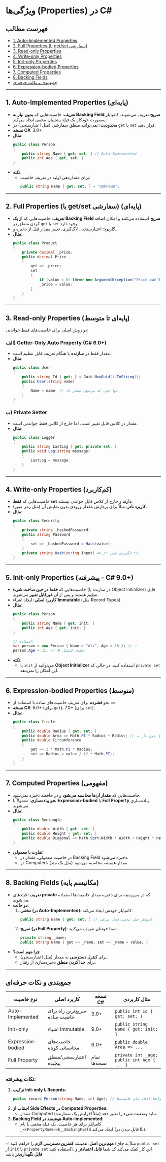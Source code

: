 ﻿
# ویژگی‌ها (Properties) در C#

## فهرست مطالب
- [1. Auto-Implemented Properties](#1-auto-implemented-properties-پایهای)
- [2. Full Properties (با get/set سفارشی)](#2-full-properties-با-getset-سفارشی-پایهای)
- [3. Read-only Properties](#3-read-only-properties-پایهای-تا-متوسط)
- [4. Write-only Properties](#4-write-only-properties-کمکاربرد)
- [5. Init-only Properties](#5-init-only-properties-پیشرفته---c-90)
- [6. Expression-bodied Properties](#6-expression-bodied-properties-متوسط)
- [7. Computed Properties](#-computed-properties-مفهومی)
- [8. Backing Fields](#8-backing-fields-مکانیسم-پایه)
- [جمع‌بندی و نکات حرفه‌ای](#جمعبندی-و-نکات-حرفهای)

---

## 1. **Auto-Implemented Properties** (پایه‌ای)
- **تعریف**: خاصیت‌هایی که **بدون نیاز به Backing Field صریح** تعریف می‌شوند. کامپایلر به‌صورت خودکار یک فیلد پشتیبان مخفی ایجاد می‌کند.
- **محدودیت**: نمی‌توانید منطق سفارشی (مثل اعتبارسنجی) در `get` یا `set` قرار دهید.
- **نسخه C#**: 3.0+
- **مثال**:
  ```csharp
  public class Person
  {
      public string Name { get; set; } // Auto-Implemented
      public int Age { get; set; }
  }
  ```
- **نکته**: 
  - برای مقداردهی اولیه در تعریف خاصیت:
    ```csharp
    public string Name { get; set; } = "Unknown";
    ```

---

## 2. **Full Properties (با get/set سفارشی)** (پایه‌ای)
- **تعریف**: خاصیت‌هایی که **از یک Backing Field صریح** استفاده می‌کنند و امکان اضافه کردن منطق در `get` یا `set` وجود دارد.
- **کاربرد**: اعتبارسنجی، لاگ‌گیری، تغییر مقدار قبل از ذخیره و...
- **مثال**:
  ```csharp
  public class Product
  {
      private decimal _price;
      public decimal Price
      {
          get => _price;
          set
          {
              if (value < 0) throw new ArgumentException("Price can't be negative!");
              _price = value;
          }
      }
  }
  ```

---

## 3. **Read-only Properties** (پایه‌ای تا متوسط)
دو روش اصلی برای خاصیت‌های فقط خواندنی:

### الف) **Getter-Only Auto Property** (C# 6.0+)
- مقدار فقط در **سازنده** یا هنگام تعریف قابل تنظیم است.
- **مثال**:
  ```csharp
  public class User
  {
      public string Id { get; } = Guid.NewGuid().ToString();
      public User(string name) 
      {
          Name = name; // تنها جایی که می‌توان مقدار داد
      }
  }
  ```

### ب) **Private Setter**
- مقدار در کلاس قابل تغییر است، اما خارج از کلاس فقط خواندنی است.
- **مثال**:
  ```csharp
  public class Logger
  {
      public string LastLog { get; private set; }
      public void Log(string message)
      {
          LastLog = message;
      }
  }
  ```

---

## 4. **Write-only Properties** (کم‌کاربرد)
- خاصیت‌هایی که **فقط `set` دارند** و خارج از کلاس قابل خواندن نیستند.
- **کاربرد نادر**: مثلاً برای پردازش مقدار ورودی بدون نمایش آن (مثل رمز عبور).
- **مثال**:
  ```csharp
  public class Security
  {
      private string _hashedPassword;
      public string Password
      {
          set => _hashedPassword = Hash(value);
      }
      private string Hash(string input) => /* الگوریتم هش */;
  }
  ```

---

## 5. **Init-only Properties** (پیشرفته - C# 9.0+)
- خاصیت‌هایی که **فقط در حین ساخت شیء** (در سازنده یا Object Initializer) قابل تنظیم هستند و پس از آن **غیرقابل تغییر** می‌شوند.
- **کاربرد اصلی**: ایجاد اشیاء **Immutable** (مثل Record Types).
- **مثال**:
  ```csharp
  public class Person
  {
      public string Name { get; init; }
      public int Age { get; init; }
  }

  // استفاده:
  var person = new Person { Name = "Ali", Age = 30 }; // ✅
  person.Age = 31; // ❌ خطای کامپایل
  ```
- **نکته**: 
  - با `init` می‌توانید از **Object Initializer** استفاده کنید، در حالی که `private set` این امکان را نمی‌دهد.

---

## 6. **Expression-bodied Properties** (متوسط)
- نحو **فشرده** برای تعریف خاصیت‌های ساده با استفاده از `=>`.
- **نسخه C#**: 6.0+ (برای `get`)، 7.0+ (برای `set`).
- **مثال**:
  ```csharp
  public class Circle
  {
      public double Radius { get; set; }
      public double Area => Math.PI * Radius * Radius; // بدون نیاز به {}
      public double Circumference
      {
          get => 2 * Math.PI * Radius;
          set => Radius = value / (2 * Math.PI);
      }
  }
  ```

---

## 7. **Computed Properties** (مفهومی)
- خاصیت‌هایی که **مقدار آن‌ها محاسبه می‌شود** و در حافظه ذخیره نمی‌شود.
- **نحو پیاده‌سازی**: معمولاً با **Expression-bodied** یا **Full Property** پیاده‌سازی می‌شوند.
- **مثال**:
  ```csharp
  public class Rectangle
  {
      public double Width { get; set; }
      public double Height { get; set; }
      public double Diagonal => Math.Sqrt(Width * Width + Height * Height);
  }
  ```
- **تفاوت با معمولی**: 
  - در خاصیت معمولی، مقدار در Backing Field ذخیره می‌شود.
  - در Computed، مقدار همیشه محاسبه می‌شود (مثل یک متد).

---

## 8. **Backing Fields** (مکانیسم پایه)
- **تعریف**: فیلد‌های **private** که در پس‌زمینه برای ذخیره مقدار خاصیت‌ها استفاده می‌شوند.
- **دو حالت**:
  1. **مخفی (در Auto-Implemented)**: کامپایلر خودش ایجاد می‌کند.
     ```csharp
     public string Name { get; set; } // کامپایلر فیلد مخفی ایجاد می‌کند
     ```
  2. **صریح (در Full Property)**: شما خودتان تعریف می‌کنید.
     ```csharp
     private string _name;
     public string Name { get => _name; set => _name = value; }
     ```
- **چرا مهم است؟** 
  - برای **کنترل دسترسی** به مقدار (مثل اعتبارسنجی).
  - برای **جدا کردن منطق** ذخیره‌سازی از رفتار.

---

## جمع‌بندی و نکات حرفه‌ای
| نوع خاصیت          | کاربرد اصلی                          | نسخه C#   | مثال کاربردی                     |
|---------------------|--------------------------------------|-----------|----------------------------------|
| Auto-Implemented    | سریع‌ترین راه برای خاصیت ساده        | 3.0+      | `public int Id { get; set; }`    |
| Init-only           | اشیاء Immutable                    | 9.0+      | `public string Name { get; init; }` |
| Expression-bodied   | خاصیت‌های محاسباتی کوتاه            | 6.0+      | `public double Area => ...`      |
| Full Property       | اعتبارسنجی/منطق پیچیده             | تمام نسخه‌ها | `private int _age; public int Age { ... }` |

### نکات پیشرفته:
1. **ترکیب Init-only با Records**:
   ```csharp
   public record Person(string Name, int Age); // تمام خاصیت‌ها init-only هستند
   ```
2. **اجتناب از Side Effects در Computed Properties**:
   - مقدار Computed نباید وضعیت شیء را تغییر دهد (مثلاً افزایش یک شمارنده).
3. **Backing Field هوشمند در Auto-Implemented**:
   - کامپایلر برای هر خاصیت، یک فیلد مخفی با نام `_<<PropertyName>>k__BackingField` ایجاد می‌کند (قابل دیدن در IL).

---

✅ **مهم‌ترین اصل**: همیشه **کمترین دسترسی لازم** را فراهم کنید (مثلاً به جای `public set` از `init` یا `private set` استفاده کنید). این کار کمک می‌کند کد شما **قابل اعتمادتر** و **قابل نگهداری‌تر** باشد
